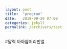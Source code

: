```yaml
---
layout: post
title:  "program"
date:   2019-09-20 07:00
categories: jekyll
permalink: /archivers/test
---
```

#달력
아아암어리만얼
